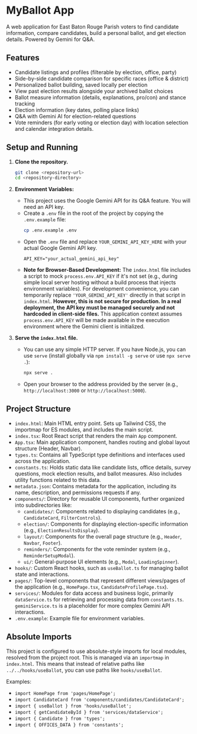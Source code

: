 # MyBallot App

A web application for East Baton Rouge Parish voters to find candidate information, compare candidates, build a personal ballot, and get election details. Powered by Gemini for Q&A.

## Features

- Candidate listings and profiles (filterable by election, office, party)
- Side-by-side candidate comparison for specific races (office & district)
- Personalized ballot building, saved locally per election
- View past election results alongside your archived ballot choices
- Ballot measure information (details, explanations, pro/con) and stance tracking
- Election information (key dates, polling place links)
- Q&A with Gemini AI for election-related questions
- Vote reminders (for early voting or election day) with location selection and calendar integration details.

## Setup and Running

1.  **Clone the repository.**
    ```bash
    git clone <repository-url>
    cd <repository-directory>
    ```

2.  **Environment Variables:**
    *   This project uses the Google Gemini API for its Q&A feature. You will need an API key.
    *   Create a `.env` file in the root of the project by copying the `.env.example` file:
        ```bash
        cp .env.example .env
        ```
    *   Open the `.env` file and replace `YOUR_GEMINI_API_KEY_HERE` with your actual Google Gemini API key.
        ```env
        API_KEY="your_actual_gemini_api_key"
        ```
    *   **Note for Browser-Based Development:** The `index.html` file includes a script to mock `process.env.API_KEY` if it's not set (e.g., during simple local server hosting without a build process that injects environment variables). For development convenience, you can temporarily replace `'YOUR_GEMINI_API_KEY'` directly in that script in `index.html`.
        **However, this is not secure for production. In a real deployment, the API key must be managed securely and not hardcoded in client-side files.** This application context assumes `process.env.API_KEY` will be made available in the execution environment where the Gemini client is initialized.

3.  **Serve the `index.html` file.**
    *   You can use any simple HTTP server. If you have Node.js, you can use `serve` (install globally via `npm install -g serve` or use `npx serve .`):
        ```bash
        npx serve .
        ```
    *   Open your browser to the address provided by the server (e.g., `http://localhost:3000` or `http://localhost:5000`).

## Project Structure

-   `index.html`: Main HTML entry point. Sets up Tailwind CSS, the importmap for ES modules, and includes the main script.
-   `index.tsx`: Root React script that renders the main `App` component.
-   `App.tsx`: Main application component, handles routing and global layout structure (Header, Navbar).
-   `types.ts`: Contains all TypeScript type definitions and interfaces used across the application.
-   `constants.ts`: Holds static data like candidate lists, office details, survey questions, mock election results, and ballot measures. Also includes utility functions related to this data.
-   `metadata.json`: Contains metadata for the application, including its name, description, and permissions requests if any.
-   `components/`: Directory for reusable UI components, further organized into subdirectories like:
    -   `candidates/`: Components related to displaying candidates (e.g., `CandidateCard`, `FilterControls`).
    -   `election/`: Components for displaying election-specific information (e.g., `ElectionResultsDisplay`).
    -   `layout/`: Components for the overall page structure (e.g., `Header`, `Navbar`, `Footer`).
    -   `reminders/`: Components for the vote reminder system (e.g., `ReminderSetupModal`).
    -   `ui/`: General-purpose UI elements (e.g., `Modal`, `LoadingSpinner`).
-   `hooks/`: Custom React hooks, such as `useBallot.ts` for managing ballot state and interactions.
-   `pages/`: Top-level components that represent different views/pages of the application (e.g., `HomePage.tsx`, `CandidateProfilePage.tsx`).
-   `services/`: Modules for data access and business logic, primarily `dataService.ts` for retrieving and processing data from `constants.ts`. `geminiService.ts` is a placeholder for more complex Gemini API interactions.
-   `.env.example`: Example file for environment variables.

## Absolute Imports

This project is configured to use absolute-style imports for local modules, resolved from the project root. This is managed via an `importmap` in `index.html`.
This means that instead of relative paths like `../../hooks/useBallot`, you can use paths like `hooks/useBallot`.

Examples:
- `import HomePage from 'pages/HomePage';`
- `import CandidateCard from 'components/candidates/CandidateCard';`
- `import { useBallot } from 'hooks/useBallot';`
- `import { getCandidateById } from 'services/dataService';`
- `import { Candidate } from 'types';`
- `import { OFFICES_DATA } from 'constants';`
